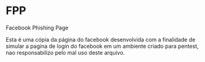 # FPP
Facebook Phishing Page

Esta é uma cópia da página do facebook desenvolvida com a finalidade de simular a 
pagina de login do facebook em um ambiente criado para pentest,
nao responsabilizo pelo mal uso deste arquivo.

